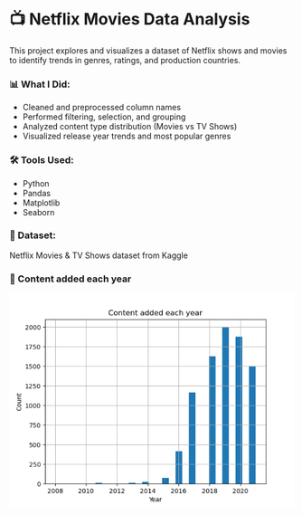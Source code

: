 # 📺 Netflix Movies Data Analysis

This project explores and visualizes a dataset of Netflix shows and movies to identify trends in genres, ratings, and production countries.

### 📊 What I Did:
- Cleaned and preprocessed column names
- Performed filtering, selection, and grouping
- Analyzed content type distribution (Movies vs TV Shows)
- Visualized release year trends and most popular genres

### 🛠️ Tools Used:
- Python
- Pandas
- Matplotlib
- Seaborn

### 📁 Dataset:
Netflix Movies & TV Shows dataset from Kaggle

### 🎥 Content added each year
![Content Added Histogram](content_added_hist.png)

